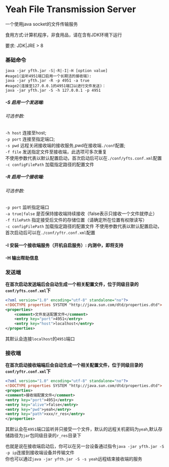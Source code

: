 # Yeah File Transmission Server
一个使用java socket的文件传输服务  

食用方式:计算机程序，非食用品，请在含有JDK环境下运行 

要求: JDK|JRE  > 8 

### 基础命令
```shell
java -jar yfth.jar -S|-R|-I|-H [option value]
#eage1(监听4951端口启用一个长期活的接收端):
java -jar yfth.jar -R -p 4951 -a true 
#eage2(连接至127.0.0.1的4951端口以进行文件发送)：
java -jar yfth.jar -S -h 127.0.0.1 -p 4951
```
##### -S 启用一个发送端:
###### 可选参数:  
`-h host` 连接至host;  
`-p port` 连接至指定端口;  
`-s pwd` 远程关闭接收端的接收服务,pwd在接收端`./conf`配置;  
`-f file` 发送指定文件至接收端，此选项可多次重复  
不使用参数代表以默认配置启动，首次启动后可以在`./conf/yfts.conf.xml`配置
`-c configFilePath` 加载指定路径的配置文件
##### -R 启用一个接收端:
###### 可选参数:  
`-p port` 监听指定端口  
`-a true|false` 是否保持接收端持续接收（false表示只接收一个文件就停止）  
`-f filePath` 指定接受后文件的存储位置（请确定所在位置有权限读写）  
`-c configFilePath` 加载指定路径的配置文件
不使用参数代表以默认配置启动，首次启动后可以在`./conf/yftr.conf.xml`配置  
####  -I 安装一个接收端服务（开机自启服务）: 内测中，即将支持
#### -H 输出帮助信息

### 发送端
**在首次启动发送端后会自动生成一个相关配置文件，位于同级目录的`conf/yfts.conf.xml`下**
```xml
<?xml version="1.0" encoding="utf-8" standalone="no"?>
<!DOCTYPE properties SYSTEM "http://java.sun.com/dtd/properties.dtd">
<properties>
    <comment>文件发送配置文件</comment>
    <entry key="port">4951</entry>
    <entry key="host">localhost</entry>
</properties>
```
其默认会连接`localhost`的`4951`端口
### 接收端
**在首次启动接收端端后会自动生成一个相关配置文件，位于同级目录的`conf/yftr.conf.xml`下**
```xml
<?xml version="1.0" encoding="utf-8" standalone="no"?>
<!DOCTYPE properties SYSTEM "http://java.sun.com/dtd/properties.dtd">
<properties>
<comment>接收端配置文件</comment>
<entry key="port">4951</entry>
<entry key="alive">false</entry>
<entry key="pwd">yeah</entry>
<entry key="path">xxx/r_res</entry>
</properties>
```
其默认会在`4951`端口监听并只接受一个文件，默认的远程关机密码为`yeah`,默认存储路径为`jar`包同级目录的`r_res`目录下  

也就是说在接收端启动后，你可以在另一台设备通过指令`java -jar yfth.jar -S -p ip`连接到接收端设备并传输文件  
你也可以通过`java -jar yfth.jar -S -s yeah`远程结束接收端的服务
